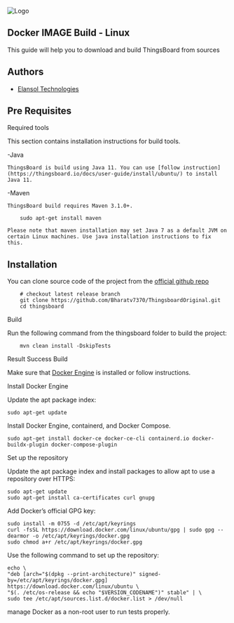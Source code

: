 ![Logo](https://elansoltech.com/wp-content/uploads/2023/02/Elansol-300x92.png)

## Docker IMAGE Build - Linux

This guide will help you to download and build ThingsBoard from sources

## Authors

- [Elansol Technologies](https://www.elansoltech.com)

## Pre Requisites

Required tools

This section contains installation instructions for build tools.

-Java

    ThingsBoard is build using Java 11. You can use [follow instruction](https://thingsboard.io/docs/user-guide/install/ubuntu/) to install Java 11.


-Maven

    ThingsBoard build requires Maven 3.1.0+.

        sudo apt-get install maven

    Please note that maven installation may set Java 7 as a default JVM on certain Linux machines. Use java installation instructions to fix this.
    
    
## Installation


You can clone source code of the project from the [official github repo](https://github.com/Bharatv7370/ThingsboardOriginal.git)

        # checkout latest release branch
        git clone https://github.com/Bharatv7370/ThingsboardOriginal.git
        cd thingsboard

Build

Run the following command from the thingsboard folder to build the project:

        mvn clean install -DskipTests

Result Success Build

Make sure that [Docker Engine](https://docs.docker.com/engine/install/) is installed or follow instructions.

Install Docker Engine

Update the apt package index:

    sudo apt-get update

Install Docker Engine, containerd, and Docker Compose.

    sudo apt-get install docker-ce docker-ce-cli containerd.io docker-buildx-plugin docker-compose-plugin


Set up the repository

Update the apt package index and install packages to allow apt to use a repository over HTTPS:

    sudo apt-get update
    sudo apt-get install ca-certificates curl gnupg

Add Docker’s official GPG key:

    sudo install -m 0755 -d /etc/apt/keyrings
    curl -fsSL https://download.docker.com/linux/ubuntu/gpg | sudo gpg --dearmor -o /etc/apt/keyrings/docker.gpg
    sudo chmod a+r /etc/apt/keyrings/docker.gpg

Use the following command to set up the repository:

    echo \
    "deb [arch="$(dpkg --print-architecture)" signed-by=/etc/apt/keyrings/docker.gpg] https://download.docker.com/linux/ubuntu \
    "$(. /etc/os-release && echo "$VERSION_CODENAME")" stable" | \
    sudo tee /etc/apt/sources.list.d/docker.list > /dev/null

manage Docker as a non-root user to run tests properly.
